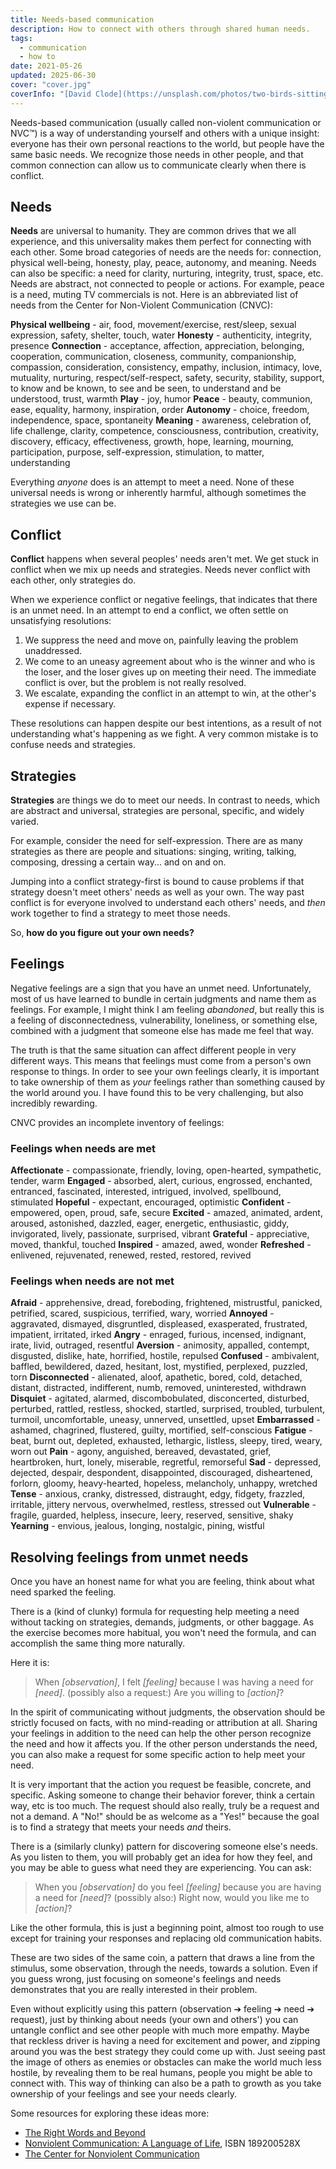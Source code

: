 ```yaml
---
title: Needs-based communication
description: How to connect with others through shared human needs.
tags:
  - communication
  - how to
date: 2021-05-26
updated: 2025-06-30
cover: "cover.jpg"
coverInfo: "[David Clode](https://unsplash.com/photos/two-birds-sitting-on-top-of-a-white-rope-VYEBlG63bwc)"
---
```


Needs-based communication (usually called non-violent communication or NVC™) is a way of understanding yourself and others with a unique insight: everyone has their own personal reactions to the world, but people have the same basic needs. We recognize those needs in other people, and that common connection can allow us to communicate clearly when there is conflict.

## Needs

**Needs** are universal to humanity. They are common drives that we all experience, and this universality makes them perfect for connecting with each other. Some broad categories of needs are the needs for: connection, physical well-being, honesty, play, peace, autonomy, and meaning. Needs can also be specific: a need for clarity, nurturing, integrity, trust, space, etc. Needs are abstract, not connected to people or actions. For example, peace is a need, muting TV commercials is not. Here is an abbreviated list of needs from the Center for Non-Violent Communication (CNVC):

**Physical wellbeing** - air, food, movement/exercise, rest/sleep, sexual expression, safety, shelter, touch, water
**Honesty** - authenticity, integrity, presence
**Connection** - acceptance, affection, appreciation, belonging, cooperation, communication, closeness, community, companionship, compassion, consideration, consistency, empathy, inclusion, intimacy, love, mutuality, nurturing, respect/self-respect, safety, security, stability, support, to know and be known, to see and be seen, to understand and be understood, trust, warmth
**Play** - joy, humor
**Peace** - beauty, communion, ease, equality, harmony, inspiration, order
**Autonomy** - choice, freedom, independence, space, spontaneity
**Meaning** - awareness, celebration of, life challenge, clarity, competence, consciousness, contribution, creativity, discovery, efficacy, effectiveness, growth, hope, learning, mourning, participation, purpose, self-expression, stimulation, to matter, understanding

Everything _anyone_ does is an attempt to meet a need. None of these universal needs is wrong or inherently harmful, although sometimes the strategies we use can be.

## Conflict

**Conflict** happens when several peoples' needs aren't met. We get stuck in conflict when we mix up needs and strategies. Needs never conflict with each other, only strategies do.

When we experience conflict or negative feelings, that indicates that there is an unmet need. In an attempt to end a conflict, we often settle on unsatisfying resolutions:

1. We suppress the need and move on, painfully leaving the problem unaddressed.
2. We come to an uneasy agreement about who is the winner and who is the loser, and the loser gives up on meeting their need. The immediate conflict is over, but the problem is not really resolved.
3. We escalate, expanding the conflict in an attempt to win, at the other's expense if necessary.

These resolutions can happen despite our best intentions, as a result of not understanding what's happening as we fight. A very common mistake is to confuse needs and strategies.

## Strategies

**Strategies** are things we do to meet our needs. In contrast to needs, which are abstract and universal, strategies are personal, specific, and widely varied.

For example, consider the need for self-expression. There are as many strategies as there are people and situations: singing, writing, talking, composing, dressing a certain way... and on and on.

Jumping into a conflict strategy-first is bound to cause problems if that strategy doesn't meet others' needs as well as your own. The way past conflict is for everyone involved to understand each others' needs, and _then_ work together to find a strategy to meet those needs.

So, **how do you figure out your own needs?**

## Feelings

Negative feelings are a sign that you have an unmet need. Unfortunately, most of us have learned to bundle in certain judgments and name them as feelings. For example, I might think I am feeling _abandoned_, but really this is a feeling of disconnectedness, vulnerability, loneliness, or something else, combined with a judgment that someone else has made me feel that way.

The truth is that the same situation can affect different people in very different ways. This means that feelings must come from a person's own response to things. In order to see your own feelings clearly, it is important to take ownership of them as _your_ feelings rather than something caused by the world around you. I have found this to be very challenging, but also incredibly rewarding.

CNVC provides an incomplete inventory of feelings:

### Feelings when needs are met
**Affectionate** - compassionate, friendly, loving, open-hearted, sympathetic, tender, warm
**Engaged** - absorbed, alert, curious, engrossed, enchanted, entranced, fascinated, interested, intrigued, involved, spellbound, stimulated
**Hopeful** - expectant, encouraged, optimistic
**Confident** - empowered, open, proud, safe, secure
**Excited** - amazed, animated, ardent, aroused, astonished, dazzled, eager, energetic, enthusiastic, giddy, invigorated, lively, passionate, surprised, vibrant
**Grateful** - appreciative, moved, thankful, touched
**Inspired** - amazed, awed, wonder
**Refreshed** - enlivened, rejuvenated, renewed, rested, restored, revived

### Feelings when needs are not met
**Afraid** - apprehensive, dread, foreboding, frightened, mistrustful, panicked, petrified, scared, suspicious, terrified, wary, worried
**Annoyed** - aggravated, dismayed, disgruntled, displeased, exasperated, frustrated, impatient, irritated, irked
**Angry** - enraged, furious, incensed, indignant, irate, livid, outraged, resentful
**Aversion** - animosity, appalled, contempt, disgusted, dislike, hate, horrified, hostile, repulsed
**Confused** - ambivalent, baffled, bewildered, dazed, hesitant, lost, mystified, perplexed, puzzled, torn
**Disconnected** - alienated, aloof, apathetic, bored, cold, detached, distant, distracted, indifferent, numb, removed, uninterested, withdrawn
**Disquiet** - agitated, alarmed, discombobulated, disconcerted, disturbed, perturbed, rattled, restless, shocked, startled, surprised, troubled, turbulent, turmoil, uncomfortable, uneasy, unnerved, unsettled, upset
**Embarrassed** - ashamed, chagrined, flustered, guilty, mortified, self-conscious
**Fatigue** - beat, burnt out, depleted, exhausted, lethargic, listless, sleepy, tired, weary, worn out
**Pain** - agony, anguished, bereaved, devastated, grief, heartbroken, hurt, lonely, miserable, regretful, remorseful
**Sad** - depressed, dejected, despair, despondent, disappointed, discouraged, disheartened, forlorn, gloomy, heavy-hearted, hopeless, melancholy, unhappy, wretched
**Tense** - anxious, cranky, distressed, distraught, edgy, fidgety, frazzled, irritable, jittery nervous, overwhelmed, restless, stressed out
**Vulnerable** - fragile, guarded, helpless, insecure, leery, reserved, sensitive, shaky
**Yearning** - envious, jealous, longing, nostalgic, pining, wistful

## Resolving feelings from unmet needs
Once you have an honest name for what you are feeling, think about what need sparked the feeling.

There is a (kind of clunky) formula for requesting help meeting a need without tacking on strategies, demands, judgments, or other baggage. As the exercise becomes more habitual, you won't need the formula, and can accomplish the same thing more naturally.

Here it is:

> When _[observation]_, I felt _[feeling]_ because I was having a need for _[need]_. (possibly also a request:) Are you willing to _[action]_?

In the spirit of communicating without judgments, the observation should be strictly focused on facts, with no mind-reading or attribution at all. Sharing your feelings in addition to the need can help the other person recognize the need and how it affects you. If the other person understands the need, you can also make a request for some specific action to help meet your need.

It is very important that the action you request be feasible, concrete, and specific. Asking someone to change their behavior forever, think a certain way, etc is too much. The request should also really, truly be a request and not a demand. A "No!" should be as welcome as a "Yes!" because the goal is to find a strategy that meets your needs _and_ theirs.

There is a (similarly clunky) pattern for discovering someone else's needs. As you listen to them, you will probably get an idea for how they feel, and you may be able to guess what need they are experiencing. You can ask:

> When you _[observation]_ do you feel _[feeling]_ because you are having a need for _[need]_? (possibly also:) Right now, would you like me to _[action]_?

Like the other formula, this is just a beginning point, almost too rough to use except for training your responses and replacing old communication habits.

These are two sides of the same coin, a pattern that draws a line from the stimulus, some observation, through the needs, towards a solution. Even if you guess wrong, just focusing on someone's feelings and needs demonstrates that you are really interested in their problem.

Even without explicitly using this pattern (observation ➔ feeling ➔ need ➔ request), just by thinking about needs (your own and others') you can untangle conflict and see other people with much more empathy. Maybe that reckless driver is having a need for excitement and power, and zipping around you was the best strategy they could come up with. Just seeing past the image of others as enemies or obstacles can make the world much less hostile, by revealing them to be real humans, people you might be able to connect with. This way of thinking can also be a path to growth as you take ownership of your feelings and see your needs clearly.

Some resources for exploring these ideas more:

- [The Right Words and Beyond](http://www.therightword.info/)
- [Nonviolent Communication: A Language of Life](https://amzn.to/44cpIsV), ISBN 189200528X
- [The Center for Nonviolent Communication](https://www.cnvc.org/)
